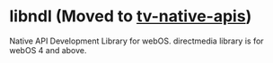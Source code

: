 # libndl (Moved to [tv-native-apis](https://github.com/webosbrew/tv-native-apis))
Native API Development Library for webOS. directmedia library is for webOS 4 and above.
